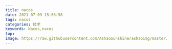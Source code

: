 ```yaml
---
title: nacos
date: 2021-07-09 15:56:58
tags: nacos
categories: 技术
keywords: Nacos,nacos
top: 
image: https://raw.githubusercontent.com/AshaoSunshine/ashaoimg/master/landscape/landscape_2.jpg
---
```

